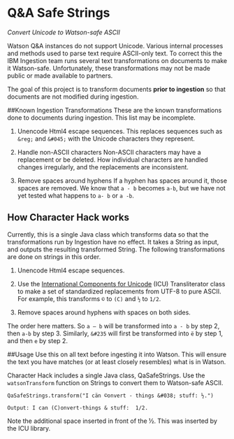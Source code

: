 # Q&A Safe Strings
*Convert Unicode to Watson-safe ASCII*

Watson Q&A instances do not support Unicode. Various internal processes and methods used to parse text require ASCII-only text. To correct this the IBM Ingestion team runs several text transformations on documents to make it Watson-safe. Unfortunately, these transformations may not be made public or made available to partners. 

The goal of this project is to transform documents **prior to ingestion** so that documents are not modified during ingestion.

##Known Ingestion Transformations
These are the known transformations done to documents during ingestion. This list may be incomplete.

1. Unencode Html4 escape sequences. This replaces sequences such as `&reg;` and `&#045;` with the Unicode characters they represent.

2. Handle non-ASCII characters
Non-ASCII characters may have a replacement or be deleted. How individual characters are handled changes irregularly, and the replacements are inconsistent.

3. Remove spaces around hyphens
If a hyphen has spaces around it, those spaces are removed. We know that `a - b` becomes `a-b`, but we have not yet tested what happens to `a- b` or `a -b`.

## How Character Hack works
Currently, this is a single Java class which transforms data so that the transformations run by Ingestion have no effect. It takes a String as input, and outputs the resulting transformed String. The following transformations are done on strings in this order.

1. Unencode Html4 escape sequences.

2. Use the [International Components for Unicode](http://site.icu-project.org) (ICU) Transliterator class to make a set of standardized replacements from UTF-8 to pure ASCII. For example, this transforms `©` to `(C)` and `½` to `1/2`.

3. Remove spaces around hyphens with spaces on both sides.

The order here matters. So `a ― b` will be transformed into `a - b` by step 2, then `a-b` by step 3. Similarly, `&#235` will first be transformed into `ë`  by step 1, and then `e` by step 2.

##Usage
Use this on all text before ingesting it into Watson. This will ensure the text you have matches (or at least closely resembles) what is in Watson. 

Character Hack includes a single Java class, QaSafeStrings. Use the `watsonTransform` function on Strings to convert them to Watson-safe ASCII.

    QaSafeStrings.transform("I cän ©onvert - things &#038; stuff: ½.")
    
    Output: I can (C)onvert-things & stuff:  1/2.
    
Note the additional space inserted in front of the ½. This was inserted by the ICU library. 